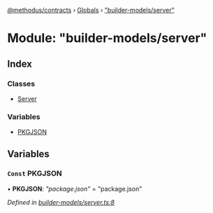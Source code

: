 [@methodus/contracts](../README.md) › [Globals](../globals.md) › ["builder-models/server"](_builder_models_server_.md)

# Module: "builder-models/server"

## Index

### Classes

* [Server](../classes/_builder_models_server_.server.md)

### Variables

* [PKGJSON](_builder_models_server_.md#const-pkgjson)

## Variables

### `Const` PKGJSON

• **PKGJSON**: *"package.json"* = "package.json"

*Defined in [builder-models/server.ts:8](https://github.com/nodulusteam/methodus.dev/blob/4276858/modules/tools/methodus-contracts/src/builder-models/server.ts#L8)*
